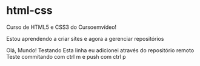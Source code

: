 # html-css
 Curso de HTML5 e CSS3 do Cursoemvídeo!

Estou aprendendo a criar sites e agora a gerenciar repositórios

Olá, Mundo!
Testando
Esta linha eu adicionei através do repositório remoto
Teste commitando com ctrl m e push com ctrl p

